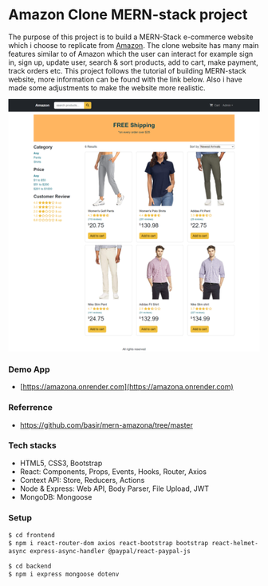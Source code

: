 # Amazon Clone MERN-stack project

The purpose of this project is to build a MERN-Stack e-commerce website which i choose to replicate from [Amazon](https://www.amazon.com/). The clone website has many main features similar to of Amazon which the user can interact for example sign in, sign up, update user, search & sort products, add to cart, make payment, track orders etc.
This project follows the tutorial of building MERN-stack website, more information can be found with the link below. Also i have made some adjustments to make the website more realistic.

![amazona](/frontend/public/images/amazon-clone.png)

### Demo App

- [https://amazona.onrender.com](https://amazona.onrender.com)

### Referrence

- https://github.com/basir/mern-amazona/tree/master

### Tech stacks

- HTML5, CSS3, Bootstrap
- React: Components, Props, Events, Hooks, Router, Axios
- Context API: Store, Reducers, Actions
- Node & Express: Web API, Body Parser, File Upload, JWT
- MongoDB: Mongoose

### Setup

```
$ cd frontend
$ npm i react-router-dom axios react-bootstrap bootstrap react-helmet-async express-async-handler @paypal/react-paypal-js
```

```
$ cd backend
$ npm i express mongoose dotenv
```
